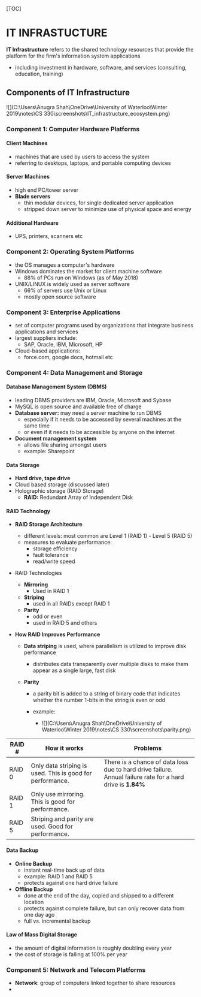 [TOC]



# IT INFRASTUCTURE

**IT Infrastructure** refers to the shared technology resources that provide the platform for the firm's information system applications

- including investment in hardware, software, and services (consulting, education, training)



## Components of IT Infrastructure

![](C:\Users\Anugra Shah\OneDrive\University of Waterloo\Winter 2019\notes\CS 330\screenshots\IT_infrastructure_ecosystem.png)

### Component 1: Computer Hardware Platforms

#### Client Machines

- machines that are used by users to access the system
- referring to desktops, laptops, and portable computing devices

#### Server Machines

- high end PC/tower server
- **Blade servers**
  - thin modular devices, for single dedicated server application
  - stripped down server to minimize use of physical space and energy

#### Additional Hardware

- UPS, printers, scanners etc



### Component 2: Operating System Platforms

- the OS manages a computer's hardware
- Windows dominates the market for client machine software
  - 88% of PCs run on Windows (as of May 2018)
- UNIX/LINUX is widely used as server software
  - 66% of servers use Unix or Linux
  - mostly open source software



### Component 3: Enterprise Applications

- set of computer programs used by organizations that integrate business applications and services
- largest suppliers include:
  - SAP, Oracle, IBM, Microsoft, HP
- Cloud-based applications:
  - force.com, google docs, hotmail etc



### Component 4: Data Management and Storage 

#### Database Management System (DBMS)

- leading DBMS providers are IBM, Oracle, Microsoft and Sybase
- MySQL is open source and available free of charge
- **Database server:** may need a server machine to run DBMS
  - especially if it needs to be accessed by several machines at the same time
  - or even if it needs to be accessible by anyone on the internet
- **Document management system**
  - allows file sharing amongst users
  - example: Sharepoint

#### Data Storage

- **Hard drive, tape drive**
- Cloud based storage (discussed later)
- Holographic storage (RAID Storage)
  - **RAID:** Redundant Array of Independent Disk



#### RAID Technology

- **RAID Storage Architecture**

  - different levels: most common are Level 1 (RAID 1) - Level 5 (RAID 5)
  - measures to evaluate performance:
    - storage efficiency
    - fault tolerance
    - read/write speed

- RAID Technologies

  - **Mirroring**
    - Used in RAID 1
  - **Striping**
    - used in all RAIDs except RAID 1
  - **Parity**
    - odd or even
    - used in RAID 5 and others

- **How RAID Improves Performance**

  - **Data striping** is used, where parallelism is utilized to improve disk performance

    - distributes data transparently over multiple disks to make them appear as a single large, fast disk

  - **Parity**

    - a parity bit is added to a string of binary code that indicates whether the number 1-bits in the string is even or odd

    - example:

      - ![](C:\Users\Anugra Shah\OneDrive\University of Waterloo\Winter 2019\notes\CS 330\screenshots\parity.png)

        

| RAID # | How it works                                              | Problems                                                     |
| ------ | --------------------------------------------------------- | ------------------------------------------------------------ |
| RAID 0 | Only data striping is used. This is good for performance. | There is a chance of data loss due to hard drive failure. Annual failure rate for a hard drive is **1.84%** |
| RAID 1 | Only use mirroring. This is good for performance.         |                                                              |
| RAID 5 | Striping and parity are used. Good for performance.       |                                                              |



#### Data Backup

- **Online Backup**
  - instant real-time back up of data
  - example: RAID 1 and RAID 5
  - protects against one hard drive failure
- **Offline Backup**
  - done at the end of the day, copied and shipped to a different location
  - protects against complete failure, but can only recover data from one day ago
  - full vs. incremental backup



#### Law of Mass Digital Storage

- the amount of digital information is roughly doubling every year
- the cost of storage is falling at 100% per year



### Component 5: Network and Telecom Platforms

- **Network**: group of computers linked together to share resources
- 



